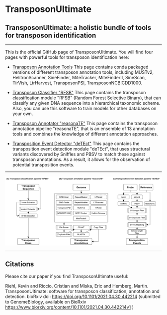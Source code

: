 # TransposonUltimate

## TransposonUltimate: a holistic bundle of tools for transposon identification

---

This is the official GitHub page of TransposonUltimate. You will find four pages with powerful tools for transposon identification here:

* [Transposon Annotation Tools](https://github.com/DerKevinRiehl/transposon_annotation_tools)
This page contains conda packaged versions of different transposon annotation tools, including MUSTv2, HelitronScanner, SineFinder, MiteTracker, MiteFinderII, SineScan, TirVish, LtrHarvest, TransposonPSI, TransposonNCBICDD1000.

* [Transposon Classifier "RFSB"](https://github.com/DerKevinRiehl/transposon_classifier_rfsb)
This page contains the transposon classification module "RFSB" (Random Forest Selective Binary), that can classify any given DNA sequence into a hierarchical taxonomic scheme.
Also, you can use this software to train models for other databases on your own.

* [Transposon Annotator "reasonaTE"](https://github.com/DerKevinRiehl/transposon_annotation_reasonaTE)
This page contains the transposon annotation pipeline "reasonaTE", that is an ensemble of 13 annotation tools and combines the knowledge of different annotation approaches.

* [Transposition Event Detector "deTEct"](https://github.com/DerKevinRiehl/transposition_detector_deTEct)
This page contains the transposition event detection module "deTEct", that uses structural variants discovered by Sniffles and PBSV to match these against transposon annotations. As a result, it allows for the observation of potential transposition events.

---

![alt text](https://github.com/DerKevinRiehl/TransposonUltimate/blob/main/Pipelines.PNG)

---

## Citations
Please cite our paper if you find TransposonUltimate useful:

Riehl, Kevin and Riccio, Cristian and Miska, Eric and Hemberg, Martin. TransposonUltimate: software for transposon classification, annotation and detection. bioRxiv doi: https://doi.org/10.1101/2021.04.30.442214 (submitted to GenomeBiology, available on BioRxiv https://www.biorxiv.org/content/10.1101/2021.04.30.442214v1 )

